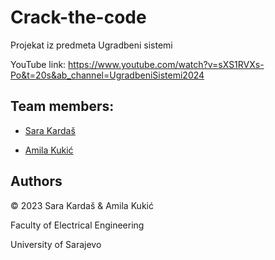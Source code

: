 # Crack-the-code

Projekat iz predmeta Ugradbeni sistemi

YouTube link: https://www.youtube.com/watch?v=sXS1RVXs-Po&t=20s&ab_channel=UgradbeniSistemi2024

## Team members:

- [Sara Kardaš](https://github.com/skardas1)

- [Amila Kukić](https://github.com/amilakukic)

## Authors

© 2023 Sara Kardaš & Amila Kukić

Faculty of Electrical Engineering

University of Sarajevo

